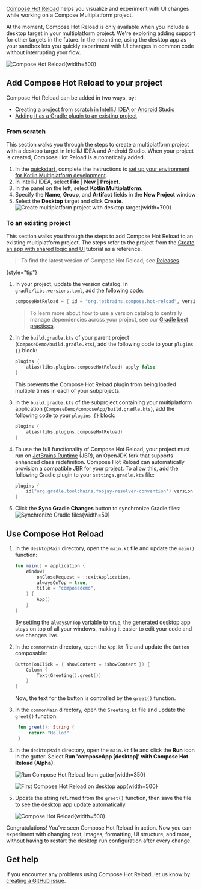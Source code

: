 [//]: # (title: Compose Hot Reload)

<primary-label ref="alpha"/>

[Compose Hot Reload](https://github.com/JetBrains/compose-hot-reload) helps you visualize and experiment with UI changes while working on a Compose Multiplatform project.

At the moment, Compose Hot Reload is only available when you include a desktop target in your multiplatform project. 
We're exploring adding support for other targets in the future. In the meantime, using the desktop app as your sandbox
lets you quickly experiment with UI changes in common code without interrupting your flow.

![Compose Hot Reload](compose-hot-reload.gif){width=500}

## Add Compose Hot Reload to your project

Compose Hot Reload can be added in two ways, by:

* [Creating a project from scratch in IntelliJ IDEA or Android Studio](#from-scratch)
* [Adding it as a Gradle plugin  to an existing project](#to-an-existing-project)

### From scratch

This section walks you through the steps to create a multiplatform project with a desktop target in IntelliJ IDEA and
Android Studio. When your project is created, Compose Hot Reload is automatically added.

1. In the [quickstart](quickstart.md), complete the instructions to [set up your environment for Kotlin Multiplatform development](quickstart.md#set-up-the-environment).
2. In IntelliJ IDEA, select **File** | **New** | **Project**.
3. In the panel on the left, select **Kotlin Multiplatform**.
4. Specify the **Name**, **Group**, and **Artifact** fields in the **New Project** window
5. Select the **Desktop** target and click **Create**.
   ![Create multiplatform project with desktop target](create-desktop-project.png){width=700}

### To an existing project

This section walks you through the steps to add Compose Hot Reload to an existing multiplatform project. The steps refer
to the project from the [Create an app with shared logic and UI](compose-multiplatform-create-first-app.md) tutorial as a reference.

> To find the latest version of Compose Hot Reload, see [Releases](https://github.com/JetBrains/compose-hot-reload/releases).
> 
{style="tip"}

1. In your project, update the version catalog. In `gradle/libs.versions.toml`, add the following code:
   ```kotlin
   composeHotReload = { id = "org.jetbrains.compose.hot-reload", version.ref = "composeHotReload"}
   ```

   > To learn more about how to use a version catalog to centrally manage dependencies across your project, see our [Gradle best practices](https://kotlinlang.org/gradle-best-practices.html).

2. In the `build.gradle.kts` of your parent project (`ComposeDemo/build.gradle.kts`), add the following code to your `plugins {}` block:
   ```kotlin
   plugins {
       alias(libs.plugins.composeHotReload) apply false
   }
   ```
   This prevents the Compose Hot Reload plugin from being loaded multiple times in each of your subprojects.

3. In the `build.gradle.kts` of the subproject containing your multiplatform application (`ComposeDemo/composeApp/build.gradle.kts`), add the following code to your `plugins {}` block:
   ```kotlin
   plugins { 
       alias(libs.plugins.composeHotReload)
   }
   ```

4. To use the full functionality of Compose Hot Reload, your project must run on [JetBrains Runtime](https://github.com/JetBrains/JetBrainsRuntime)
   (JBR), an OpenJDK fork that supports enhanced class redefinition.
   Compose Hot Reload can automatically provision a compatible JBR for your project.
   To allow this, add the following Gradle plugin to your `settings.gradle.kts` file:

   ```kotlin
   plugins {
       id("org.gradle.toolchains.foojay-resolver-convention") version "%foojayResolverConventionVersion%"
   }
   ```

5. Click the **Sync Gradle Changes** button to synchronize Gradle files: ![Synchronize Gradle files](gradle-sync.png){width=50}

## Use Compose Hot Reload

1. In the `desktopMain` directory, open the `main.kt` file and update the `main()` function:
   ```kotlin
   fun main() = application {
       Window(
           onCloseRequest = ::exitApplication,
           alwaysOnTop = true,
           title = "composedemo",
       ) {
           App()
       }
   }
   ```
   By setting the `alwaysOnTop` variable to `true`, the generated desktop app stays on top of all your windows, making it easier
   to edit your code and see changes live.

2. In the `commonMain` directory, open the `App.kt` file and update the `Button` composable:
   ```kotlin
   Button(onClick = { showContent = !showContent }) {
       Column {
           Text(Greeting().greet())
       }
   }
   ```
   Now, the text for the button is controlled by the `greet()` function.

3. In the `commonMain` directory, open the `Greeting.kt` file and update the `greet()` function:
   ```kotlin
    fun greet(): String {
        return "Hello!"
    }
   ```

4.  In the `desktopMain` directory, open the `main.kt` file and click the **Run** icon in the gutter. 
    Select **Run 'composeApp [desktop]' with Compose Hot Reload (Alpha)**.

    ![Run Compose Hot Reload from gutter](compose-hot-reload-gutter-run.png){width=350}

    ![First Compose Hot Reload on desktop app](compose-hot-reload-hello.png){width=500}

5. Update the string returned from the `greet()` function, then save the file to see the desktop app update automatically.

   ![Compose Hot Reload](compose-hot-reload.gif){width=500}

Congratulations! You've seen Compose Hot Reload in action. Now you can experiment with changing text, images, formatting, 
UI structure, and more, without having to restart the desktop run configuration after every change.

## Get help

If you encounter any problems using Compose Hot Reload, let us know by [creating a GitHub issue](https://github.com/JetBrains/compose-hot-reload/issues).